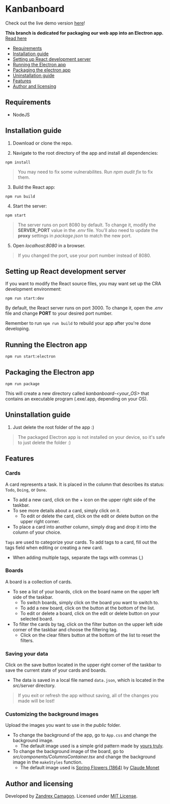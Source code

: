 # Kanbanboard
Check out the live demo version [here](https://kanbanboard-zandrexrc.netlify.app)!

**This branch is dedicated for packaging our web app into an Electron app.**   
[Read here](#running-the-electron-app)

- [Requirements](#requirements)
- [Installation guide](#installation-guide)
- [Setting up React development server](#setting-up-react-development-server)
- [Running the Electron app](#running-the-electron-app)
- [Packaging the electron app](#packaging-the-electron-app)
- [Uninstallation guide](#uninstallation-guide)
- [Features](#features)
- [Author and licensing](#author-and-licensing)


## Requirements
- NodeJS


## Installation guide
1. Download or clone the repo.

2. Navigate to the root directory of the app and install all dependencies: 
```
npm install
```
> You may need to fix some vulnerabilites. Run *npm audit fix* to fix them.

3. Build the React app:
```
npm run build
```

4. Start the server: 
```
npm start
```
> The server runs on port 8080 by default. To change it, modify the 
> **SERVER_PORT** value in the *.env* file. You'll also need to update the 
> **proxy** settings in *package.json* to match the new port.

5. Open *localhost:8080* in a browser.
> If you changed the port, use your port number instead of 8080.


## Setting up React development server
If you want to modify the React source files, you may want set up the CRA 
development environment:
```
npm run start:dev
```
By default, the React server runs on port 3000. To change it, open the *.env* 
file and change **PORT** to your desired port number.
   
Remember to run `npm run build` to rebuild your app after you're done developing.


## Running the Electron app
```
npm run start:electron
```


## Packaging the Electron app
```
npm run package
```
This will create a new directory called *kanbanboard-<your_OS>* that contains 
an executable program (.exe/.app, depending on your OS).


## Uninstallation guide
1. Just delete the root folder of the app :)
> The packaged Electron app is not installed on your device, so it's safe to 
> just delete the folder :)


## Features

### Cards
A card represents a task. It is placed in the column that describes its status: 
`Todo`, `Doing`, or `Done`.
- To add a new card, click on the + icon on the upper right side of the taskbar.
- To see more details about a card, simply click on it.
    - To edit or delete the card, click on the edit or delete button on the 
    upper right corner.
- To place a card into another column, simply drag and drop it into the column 
of your choice.   

`Tags` are used to categorize your cards. To add tags to a card, fill out the 
tags field when editing or creating a new card.   
- When adding multiple tags, separate the tags with commas (,)

### Boards
A board is a collection of cards.
- To see a list of your boards, click on the board name on the upper left side 
of the taskbar.
    - To switch boards, simply click on the board you want to switch to.
    - To add a new board, click on the button at the bottom of the list.
    - To edit or delete a board, click on the edit or delete button on your 
    selected board.
- To filter the cards by tag, click on the filter button on the upper left side
corner of the taskbar and choose the filtering tag.
    - Click on the clear filters button at the bottom of the list to reset the 
    filters.

### Saving your data
Click on the save button located in the upper right corner of the taskbar to
save the current state of your cards and boards.
- The data is saved in a local file named `data.json`, which is located in the 
*src/server* directory.

> If you exit or refresh the app without saving, all of the changes you made 
> will be lost!

### Customizing the background images
Upload the images you want to use in the *public* folder.
- To change the background of the app, go to `App.css` and change the 
background image.
    - The default image used is a simple grid pattern made by 
    [yours truly](http://zandrexrc.me).
- To change the background image of the board, go to 
*src/components/ColumnsContainer.tsx* and change the background image in the 
`makeStyles` function.
    - The default image used is [Spring Flowers (1864)][painting] by 
    [Claude Monet][artist]


## Author and licensing
Developed by [Zandrex Camagon](http://zandrexrc.me). 
Licensed under [MIT License](https://github.com/zandrexrc/kanbanboard/blob/master/LICENSE).


[painting]: https://commons.wikimedia.org/wiki/File:Clevelandart_1953.155.jpg
[artist]: https://en.wikipedia.org/wiki/Claude_Monet
